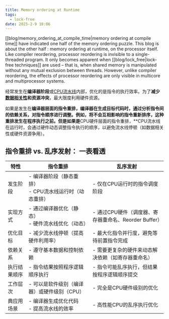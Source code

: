 ```yaml
---
title: Memory ordering at Runtime
tags:
  - lock-free
date: 2025-2-9 10:06
---
```

[[blog/memory_ordering_at_compile_time|memory ordering at compile time]] have indicated one half of the memory ordering puzzle. This blog is about the other half : memory ordering at runtime, on the processor itself. Like compiler reordering, processor reordering is invisible to a single-threaded program. It only becomes apparent when [[blog/lock_free|lock-free techniques]] are used – that is, when shared memory is manipulated without any mutual exclusion between threads. However, unlike compiler reordering, the effects of processor reordering are only visible in multicore and multiprocessor systems.


经常发生在**编译器阶段**或[CPU流水线](https://zhida.zhihu.com/search?content_id=705739430&content_type=Answer&match_order=1&q=CPU%E6%B5%81%E6%B0%B4%E7%BA%BF&zhida_source=entity)内部，优化的是指令的执行效率。为了**减少[数据相关性](https://zhida.zhihu.com/search?content_id=705739430&content_type=Answer&match_order=1&q=%E6%95%B0%E6%8D%AE%E7%9B%B8%E5%85%B3%E6%80%A7&zhida_source=entity)和资源冲突**，最大限度利用硬件资源。

如果是发生在**编译器层面的指令重排，编译器在生成目标代码时，通过分析指令间的依赖关系，对指令顺序进行调整。例如，将不会互相影响的指令重新排序，这种重排发生在程序执行之前。但是如果是**CPU硬件层面的指令重排，**CPU流水线在运行时，会通过硬件动态调整指令执行的顺序，以避免流水线停顿（如数据相关性或硬件资源争用）。

## **指令重排 vs. 乱序发射： 一表看透**

|特性|指令重排|乱序发射|
|---|---|---|
|发生阶段|- 编译器阶段（静态重排）  <br>- CPU流水线运行时（动态重排）|- 仅在CPU运行时的指令调度阶段|
|实现方式|- 通过编译器优化（静态）  <br>- 硬件流水线优化（动态）|- 通过CPU硬件（调度器、寄存器重命名、Reorder Buffer）|
|优化目标|- 减少流水线停顿（提高硬件利用率）|- 最大化指令并行度，避免等待前置指令完成|
|依赖关系|- 遵守基本数据和控制依赖|- 需要更复杂的硬件来动态解决依赖（如寄存器重命名）|
|执行结果顺序|- 指令结果按照程序逻辑顺序执行|- 指令可能乱序执行，但结果按程序逻辑顺序提交|
|工作层次|- 可以是软件级别（编译器）或硬件级别（CPU）|- 完全是CPU硬件级别的优化|
|典应用场景|- 编译器生成优化代码  <br>- 提高流水线的效率|- 高性能CPU的乱序执行优化|


  
